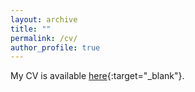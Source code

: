 ```yaml
---
layout: archive
title: ""
permalink: /cv/
author_profile: true
---
```


My CV is available [here](../files/CV_tiancizhang.pdf){:target="_blank"}.
